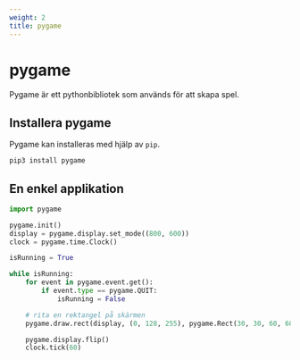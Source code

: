 ```yaml
---
weight: 2
title: pygame
---
```


# pygame

Pygame är ett pythonbibliotek som används för att skapa spel.

## Installera pygame

Pygame kan installeras med hjälp av `pip`.

```bash
pip3 install pygame
```

## En enkel applikation

```python
import pygame

pygame.init()
display = pygame.display.set_mode((800, 600))
clock = pygame.time.Clock()

isRunning = True

while isRunning:
    for event in pygame.event.get():
        if event.type == pygame.QUIT:
            isRunning = False

    # rita en rektangel på skärmen
    pygame.draw.rect(display, (0, 128, 255), pygame.Rect(30, 30, 60, 60))

    pygame.display.flip()
    clock.tick(60)
```